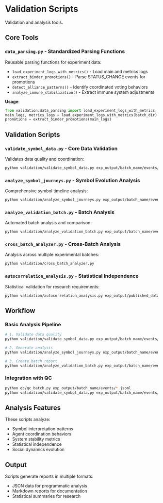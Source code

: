 # Validation Scripts

Validation and analysis tools.

## Core Tools

### `data_parsing.py` - Standardized Parsing Functions

Reusable parsing functions for experiment data:

- `load_experiment_logs_with_metrics()` - Load main and metrics logs
- `extract_binder_promotions()` - Parse STATUS_CHANGE events for promotions
- `detect_alliance_patterns()` - Identify coordinated voting behaviors
- `analyze_immune_stabilization()` - Extract immune system adjustments

**Usage**:

```python
from validation.data_parsing import load_experiment_logs_with_metrics, extract_binder_promotions
main_logs, metrics_logs = load_experiment_logs_with_metrics(batch_dir)
promotions = extract_binder_promotions(main_logs)
```

## Validation Scripts

### `validate_symbol_data.py` - Core Data Validation

Validates data quality and coordination:

```bash
python validation/validate_symbol_data.py exp_output/batch_name/events/*.jsonl
```

### `analyze_symbol_journeys.py` - Symbol Evolution Analysis

Comprehensive symbol timeline analysis:

```bash
python validation/analyze_symbol_journeys.py exp_output/batch_name/events/*.jsonl --output analysis.md
```

### `analyze_validation_batch.py` - Batch Analysis

Automated batch analysis and comparison:

```bash
python validation/analyze_validation_batch.py exp_output/batch_name/events/*.jsonl --tag "batch_name"
```

### `cross_batch_analyzer.py` - Cross-Batch Analysis

Analysis across multiple experimental batches:

```bash
python validation/cross_batch_analyzer.py
```

### `autocorrelation_analysis.py` - Statistical Independence

Statistical validation for research requirements:

```bash
python validation/autocorrelation_analysis.py exp_output/published_data/*/events/*.jsonl --output report.txt
```

## Workflow

### Basic Analysis Pipeline

```bash
# 1. Validate data quality
python validation/validate_symbol_data.py exp_output/batch_name/events/*.jsonl

# 2. Generate analysis
python validation/analyze_symbol_journeys.py exp_output/batch_name/events/*.jsonl --output analysis.md

# 3. Create batch report
python validation/analyze_validation_batch.py exp_output/batch_name/events/*.jsonl --tag "batch_name"
```

### Integration with QC

```bash
python qc/qc_batch.py exp_output/batch_name/events/*.jsonl
python validation/validate_symbol_data.py exp_output/batch_name/events/*.jsonl
```

## Analysis Features

These scripts analyze:

- Symbol interpretation patterns
- Agent coordination behaviors
- System stability metrics
- Statistical independence
- Social dynamics evolution

## Output

Scripts generate reports in multiple formats:

- JSON data for programmatic analysis
- Markdown reports for documentation
- Statistical summaries for research
